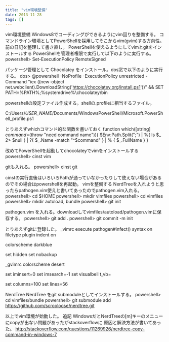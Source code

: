 ```yaml
---
title: "vim環境整備"
date: 2013-11-28
tags: []
---
```


vim環境整備
Windows8でコーディングができるようにvim回りを整備する。
コマンドライン環境としてPowerShellを採用してそこからvim(gvim)する方向性。
前の日記を整理して書き直し。
PowerShellを使えるようにしてvimとgitをインストールする
PowerShellを管理者権限で実行して以下のように実行する。
powershell> Set-ExecutionPolicy RemoteSigned

パッケージ管理として Chocolatey
をインストール。dos窓で以下のように実行する。
dos> @powershell -NoProfile -ExecutionPolicy unrestricted -Command "iex ((new-object net.webclient).DownloadString('https://chocolatey.org/install.ps1'))" && SET PATH=%PATH%;%systemdrive%\chocolatey\bin

powershellの設定ファイル作成する。shellの.profileに相当するファイル。

C:/Users/_USER_NAME_/Documents/WindowsPowerShell/Microsoft.PowerShell_profile.ps1

とりあえずwhichコマンド的な関数を書いておく
function which([string] $command=$(throw "need command name")){
    $Env:Path.Split(";") | %{ ls $_  2> $null } | ?{ $_.Name -match "^$command" } | % { $_.FullName }
} 

改めてPowerShellを起動してchocolateyでvimをインストールする
powershell> cinst vim

gitも入れる。
powershell> cinst git

cinstの実行直後はいろいろPathが通っていなかったりして使えない場合があるのでその場合はpowershellを再起動。
vimを整備する
NerdTreeを入れようと思ったらpathogen.vim使えと書いてあったのでpathogen.vim入れる。
powershell> cd $HOME
powershell> mkdir vimfiles
powershell> cd vimfiles
powershell> mkdir autoload, bundle
powershell> git init

pathogen.vim
を入れる。downloadしてvimfiles/autoload/pathogen.vimに保存する。
powershell> git add .
powershell> git commit -m init

とりあえずgitに登録した。
_vimrc
execute pathogen#infect()
syntax on
filetype plugin indent on

colorscheme darkblue

set hidden
set nobackup

_gvimrc
colorscheme desert

set iminsert=0
set imsearch=-1
set visualbell t_vb=

set columns=100
set lines=56

NerdTree
NerdTree をgit
submoduleとしてインストールする。
powershell> cd vimfiles/bundle
powershell> git submodule add https://github.com/scrooloose/nerdtree.git

以上でvim環境が始動した。
追記
WindowsだとNerdTreeの[m]キーのメニューにcopyが出ない問題があったがstackoverflowに
原因と解決方法が書いてあった。
http://stackoverflow.com/questions/11269926/nerdtree-copy-command-in-windows-7
